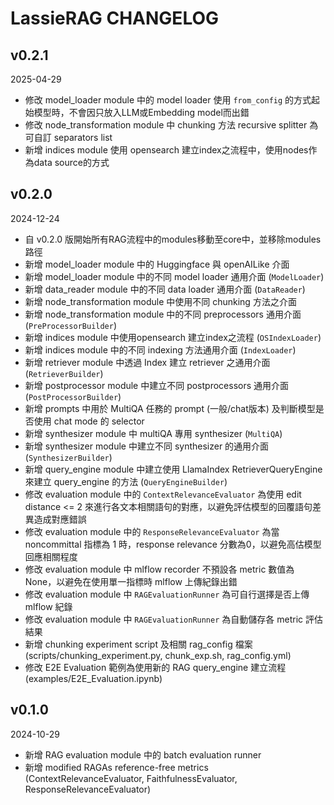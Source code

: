 # LassieRAG CHANGELOG

## v0.2.1
2025-04-29
- 修改 model_loader module 中的 model loader 使用 `from_config` 的方式起始模型時，不會因只放入LLM或Embedding model而出錯
- 修改 node_transformation module 中 chunking 方法 recursive splitter 為可自訂 separators list
- 新增 indices module 使用 opensearch 建立index之流程中，使用nodes作為data source的方式

## v0.2.0
2024-12-24

- 自 v0.2.0 版開始所有RAG流程中的modules移動至core中，並移除modules路徑
- 新增 model_loader module 中的 Huggingface 與 openAILike 介面
- 新增 model_loader module 中的不同 model loader 通用介面 (`ModelLoader`)
- 新增 data_reader module 中的不同 data loader 通用介面 (`DataReader`)
- 新增 node_transformation module 中使用不同 chunking 方法之介面
- 新增 node_transformation module 中的不同 preprocessors 通用介面 (`PreProcessorBuilder`)
- 新增 indices module 中使用opensearch 建立index之流程 (`OSIndexLoader`)
- 新增 indices module 中的不同 indexing 方法通用介面 (`IndexLoader`)
- 新增 retriever module 中透過 Index 建立 retriever 之通用介面 (`RetrieverBuilder`)
- 新增 postprocessor module 中建立不同 postprocessors 通用介面 (`PostProcessorBuilder`)
- 新增 prompts 中用於 MultiQA 任務的 prompt (一般/chat版本) 及判斷模型是否使用 chat mode 的 selector
- 新增 synthesizer module 中 multiQA 專用 synthesizer (`MultiQA`)
- 新增 synthesizer module 中建立不同 synthesizer 的通用介面 (`SynthesizerBuilder`)
- 新增 query_engine module 中建立使用 LlamaIndex RetrieverQueryEngine 來建立 query_engine 的方法 (`QueryEngineBuilder`)
- 修改 evaluation module 中的 `ContextRelevanceEvaluator` 為使用 edit distance <= 2 來進行各文本相關語句的對應，以避免評估模型的回覆語句差異造成對應錯誤
- 修改 evaluation module 中的 `ResponseRelevanceEvaluator` 為當 noncommittal 指標為 1 時，response relevance 分數為0，以避免高估模型回應相關程度
- 修改 evaluation module 中 mlflow recorder 不預設各 metric 數值為 None，以避免在使用單一指標時 mlflow 上傳紀錄出錯
- 修改 evaluation module 中 `RAGEvaluationRunner` 為可自行選擇是否上傳 mlflow 紀錄
- 修改 evaluation module 中 `RAGEvaluationRunner` 為自動儲存各 metric 評估結果
- 新增 chunking experiment script 及相關 rag_config 檔案 (scripts/chunking_experiment.py, chunk_exp.sh, rag_config.yml)
- 修改 E2E Evaluation 範例為使用新的 RAG query_engine 建立流程 (examples/E2E_Evaluation.ipynb)


## v0.1.0
2024-10-29

- 新增 RAG evaluation module 中的 batch evaluation runner
- 新增 modified RAGAs reference-free metrics (ContextRelevanceEvaluator, FaithfulnessEvaluator, ResponseRelevanceEvaluator)
